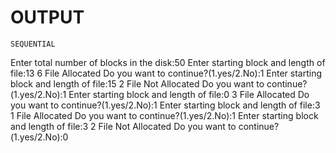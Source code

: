 # OUTPUT


    SEQUENTIAL

Enter total number of blocks in the disk:50
Enter starting block and length of file:13 6
File Allocated
Do you want to continue?(1.yes/2.No):1
Enter starting block and length of file:15 2
File Not Allocated
Do you want to continue?(1.yes/2.No):1
Enter starting block and length of file:0 3
File Allocated
Do you want to continue?(1.yes/2.No):1
Enter starting block and length of file:3 1
File Allocated
Do you want to continue?(1.yes/2.No):1
Enter starting block and length of file:3 2
File Not Allocated
Do you want to continue?(1.yes/2.No):0
